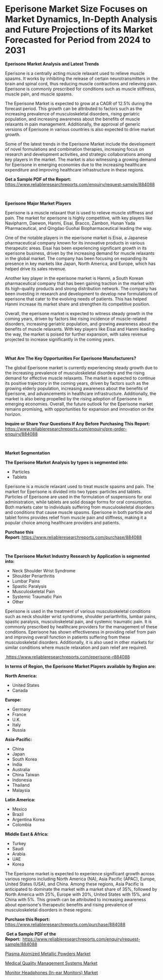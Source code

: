 <p><h1>Eperisone Market Size Focuses on Market Dynamics, In-Depth Analysis and Future Projections of its Market Forecasted for Period from 2024 to 2031</h1></p><p><strong>Eperisone Market Analysis and Latest Trends</strong></p>
<p><p>Eperisone is a centrally acting muscle relaxant used to relieve muscle spasms. It works by inhibiting the release of certain neurotransmitters in the brain and spinal cord, thus reducing muscle contractions and relieving pain. Eperisone is commonly prescribed for conditions such as muscle stiffness, muscle pain, and muscle spasms.</p><p>The Eperisone Market is expected to grow at a CAGR of 12.5% during the forecast period. This growth can be attributed to factors such as the increasing prevalence of musculoskeletal disorders, rising geriatric population, and increasing awareness about the benefits of muscle relaxants in pain management. Additionally, the approval of generic versions of Eperisone in various countries is also expected to drive market growth.</p><p>Some of the latest trends in the Eperisone Market include the development of novel formulations and combination therapies, increasing focus on research and development activities, and strategic collaborations among key players in the market. The market is also witnessing a growing demand for Eperisone in emerging economies due to the increasing healthcare expenditure and improving healthcare infrastructure in these regions.</p></p>
<p><strong>Get a Sample PDF of the Report:&nbsp;</strong> <a href="https://www.reliableresearchreports.com/enquiry/request-sample/884088">https://www.reliableresearchreports.com/enquiry/request-sample/884088</a></p>
<p>&nbsp;</p>
<p><strong>Eperisone Major Market Players</strong></p>
<p><p>Eperisone is a muscle relaxant that is used to relieve muscle stiffness and pain. The market for eperisone is highly competitive, with key players like Navipharm, Daewon, Hanmi, Eisai, Bracco, Zambon, Hunan Yada Pharmaceutical, and Qingdao Guohai Biopharmaceutical leading the way.</p><p>One of the notable players in the eperisone market is Eisai, a Japanese pharmaceutical company known for its innovative products in various therapeutic areas. Eisai has been experiencing significant growth in its eperisone business, driven by the increasing demand for muscle relaxants in the global market. The company has been focusing on expanding its presence in key markets like Japan, North America, and Europe, which has helped drive its sales revenue.</p><p>Another key player in the eperisone market is Hanmi, a South Korean pharmaceutical company that has been gaining traction in the market with its high-quality products and strong distribution network. The company has been investing in research and development to develop new formulations of eperisone that cater to the evolving needs of patients. This has helped Hanmi increase its market share and strengthen its competitive position.</p><p>Overall, the eperisone market is expected to witness steady growth in the coming years, driven by factors like rising incidence of muscle-related disorders, increasing geriatric population, and growing awareness about the benefits of muscle relaxants. With key players like Eisai and Hanmi leading the way, the market is poised for further expansion, with sales revenue projected to increase significantly in the coming years.</p></p>
<p>&nbsp;</p>
<p><strong>What Are The Key Opportunities For Eperisone Manufacturers?</strong></p>
<p><p>The global Eperisone market is currently experiencing steady growth due to the increasing prevalence of musculoskeletal disorders and the rising demand for effective muscle relaxants. The market is expected to continue its positive trajectory in the coming years, driven by factors such as the growing elderly population, increasing awareness about the benefits of Eperisone, and advancements in healthcare infrastructure. Additionally, the market is also being propelled by the rising adoption of Eperisone in emerging economies. Overall, the future outlook for the Eperisone market remains promising, with opportunities for expansion and innovation on the horizon.</p></p>
<p><strong>Inquire or Share Your Questions If Any Before Purchasing This Report:</strong> <a href="https://www.reliableresearchreports.com/enquiry/pre-order-enquiry/884088">https://www.reliableresearchreports.com/enquiry/pre-order-enquiry/884088</a></p>
<p>&nbsp;</p>
<p><strong>Market Segmentation</strong></p>
<p><strong>The Eperisone Market Analysis by types is segmented into:</strong></p>
<p><ul><li>Particles</li><li>Tablets</li></ul></p>
<p><p>Eperisone is a muscle relaxant used to treat muscle spasms and pain. The market for Eperisone is divided into two types: particles and tablets. Particles of Eperisone are used in the formulation of suspensions for oral administration, while tablets are solid dosage forms for oral consumption. Both markets cater to individuals suffering from musculoskeletal disorders and conditions that cause muscle spasms. Eperisone in both particle and tablet forms provides relief from muscle pain and stiffness, making it a popular choice among healthcare providers and patients.</p></p>
<p><strong>Purchase this Report:&nbsp;</strong><a href="https://www.reliableresearchreports.com/purchase/884088">https://www.reliableresearchreports.com/purchase/884088</a></p>
<p>&nbsp;</p>
<p><strong>The Eperisone Market Industry Research by Application is segmented into:</strong></p>
<p><ul><li>Neck Shoulder Wrist Syndrome</li><li>Shoulder Periarthritis</li><li>Lumbar Pains</li><li>Spastic Paralysis</li><li>Musculoskeletal Pain</li><li>Systemic Traumatic Pain</li><li>Other</li></ul></p>
<p><p>Eperisone is used in the treatment of various musculoskeletal conditions such as neck shoulder wrist syndrome, shoulder periarthritis, lumbar pains, spastic paralysis, musculoskeletal pain, and systemic traumatic pain. It is commonly prescribed by healthcare providers for the management of these conditions. Eperisone has shown effectiveness in providing relief from pain and improving overall function in patients suffering from these musculoskeletal disorders. Additionally, it is also used in other markets for similar conditions where muscle relaxation and pain relief are required.</p></p>
<p><a href="https://www.reliableresearchreports.com/eperisone-r884088">&nbsp;https://www.reliableresearchreports.com/eperisone-r884088</a></p>
<p><strong>In terms of Region, the Eperisone Market Players available by Region are:</strong></p>
<p>
    <p> <strong> North America: </strong>
        <ul>
            <li>United States</li>
            <li>Canada</li>
        </ul>
        </p> 
    <p> <strong> Europe: </strong>
        <ul>
            <li>Germany</li>
            <li>France</li>
            <li>U.K.</li>
            <li>Italy</li>
            <li>Russia</li>
        </ul>
        </p> 
    <p> <strong> Asia-Pacific: </strong>
        <ul>
            <li>China</li>
            <li>Japan</li>
            <li>South Korea</li>
            <li>India</li>
            <li>Australia</li>
            <li>China Taiwan</li>
            <li>Indonesia</li>
            <li>Thailand</li>
            <li>Malaysia</li>
        </ul>
        </p> 
    <p> <strong> Latin America: </strong>
        <ul>
            <li>Mexico</li>
            <li>Brazil</li>
            <li>Argentina Korea</li>
            <li>Colombia</li>
        </ul>
        </p> 
    <p> <strong> Middle East & Africa: </strong>
        <ul>
            <li>Turkey</li>
            <li>Saudi</li>
            <li>Arabia</li>
            <li>UAE</li>
            <li>Korea</li>
        </ul>
    </p>
    </p>
<p><p>The Eperisone market is expected to experience significant growth across various regions including North America (NA), Asia Pacific (APAC), Europe, United States (USA), and China. Among these regions, Asia Pacific is anticipated to dominate the market with a market share of 35%, followed by North America with 25%, Europe with 20%, United States with 15%, and China with 5%. This growth can be attributed to increasing awareness about eperisone's therapeutic benefits and rising prevalence of musculoskeletal disorders in these regions.</p></p>
<p><strong>Purchase this Report: </strong><a href="https://www.reliableresearchreports.com/purchase/884088">https://www.reliableresearchreports.com/purchase/884088</a></p>
<p>&nbsp;<strong>Get a Sample PDF of the Report:&nbsp;&nbsp;</strong><a href="https://www.reliableresearchreports.com/enquiry/request-sample/884088">https://www.reliableresearchreports.com/enquiry/request-sample/884088</a></p>
<p><strong></strong></p>
<p><p><a href="https://www.linkedin.com/pulse/plasma-atomized-metallic-powders-market-size-growing-forecasted-jboke">Plasma Atomized Metallic Powders Market</a></p><p><a href="https://medium.com/@david.mackay7867865/medical-quality-management-systems-market-insights-into-market-cagr-market-trends-and-growth-230884682faa">Medical Quality Management Systems Market</a></p><p><a href="https://www.linkedin.com/pulse/analyzing-monitor-headphones-in-ear-monitors-market-global-cnj6e">Monitor Headphones (In-ear Monitors) Market</a></p></p>